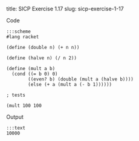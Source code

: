 title: SICP Exercise 1.17
slug: sicp-exercise-1-17

Code
```
:::scheme
#lang racket

(define (double n) (+ n n))

(define (halve n) (/ n 2))

(define (mult a b)
  (cond ((= b 0) 0)
        ((even? b) (double (mult a (halve b))))
        (else (+ a (mult a (- b 1))))))

; tests

(mult 100 100
```

Output
```
:::text
10000
```
